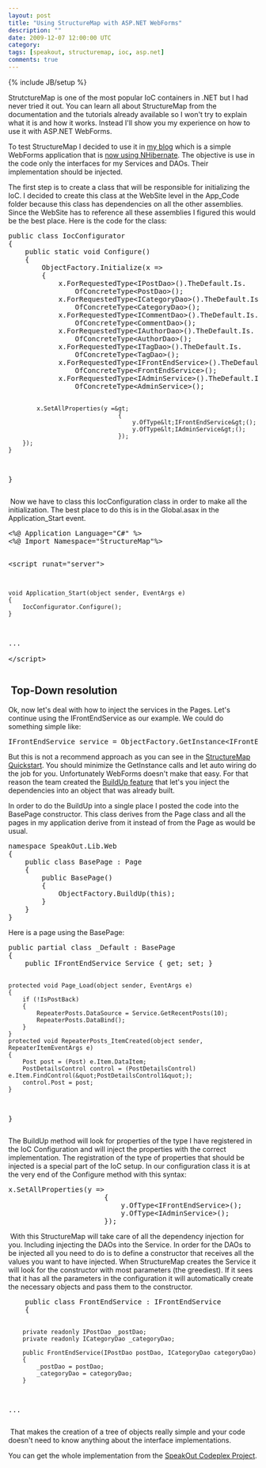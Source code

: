 ```yaml
---
layout: post
title: "Using StructureMap with ASP.NET WebForms"
description: ""
date: 2009-12-07 12:00:00 UTC
category: 
tags: [speakout, structuremap, ioc, asp.net]
comments: true
---
```

{% include JB/setup %}

<div id="post">
<p>StrutctureMap is one of the most popular IoC containers in .NET but I had never tried it out. You can learn all about StructureMap from the documentation and the tutorials already available so I won't try to explain what it is and how it works. Instead I'll show you my experience on how to use it with ASP.NET WebForms.</p>
<p>To test StructureMap I decided to use it in <a href="http://speakoutblog.codeplex.com/">my blog</a> which is a simple WebForms application that is <a href="http://www.perezgb.com/2009/11/30/from-entity-framework-to-nhibernate">now using NHibernate</a>. The objective is use in the code only the interfaces for my Services and DAOs. Their implementation should be injected.</p>
<p>The first step is to create a class that will be responsible for initializing the IoC. I decided to create this class at the WebSite level in the App_Code folder because this class has dependencies on all the other assemblies. Since the WebSite has to reference all these assemblies I figured this would be the best place. Here is the code for the class:</p>
<pre class="brush: csharp" title="code">
public class IocConfigurator
{
    public static void Configure()
    {
        ObjectFactory.Initialize(x =&gt;
        {
            x.ForRequestedType&lt;IPostDao&gt;().TheDefault.Is.
                OfConcreteType&lt;PostDao&gt;();
            x.ForRequestedType&lt;ICategoryDao&gt;().TheDefault.Is.
                OfConcreteType&lt;CategoryDao&gt;();
            x.ForRequestedType&lt;ICommentDao&gt;().TheDefault.Is.
                OfConcreteType&lt;CommentDao&gt;();
            x.ForRequestedType&lt;IAuthorDao&gt;().TheDefault.Is.
                OfConcreteType&lt;AuthorDao&gt;();
            x.ForRequestedType&lt;ITagDao&gt;().TheDefault.Is.
                OfConcreteType&lt;TagDao&gt;();
            x.ForRequestedType&lt;IFrontEndService&gt;().TheDefault.Is.
                OfConcreteType&lt;FrontEndService&gt;();
            x.ForRequestedType&lt;IAdminService&gt;().TheDefault.Is.
                OfConcreteType&lt;AdminService&gt;();

            x.SetAllProperties(y =&gt;
                                   {
                                       y.OfType&lt;IFrontEndService&gt;();
                                       y.OfType&lt;IAdminService&gt;();
                                   });
        });
    }
}</pre>
<p>&nbsp;Now we have to class this IocConfiguration class in order to make all the initialization. The best place to do this is in the Global.asax in the Application_Start event.</p>
<pre title="code" class="brush: xhtml">
&lt;%@ Application Language=&quot;C#&quot; %&gt;
&lt;%@ Import Namespace=&quot;StructureMap&quot;%&gt;

&lt;script runat=&quot;server&quot;&gt;

    void Application_Start(object sender, EventArgs e) 
    {
        IocConfigurator.Configure();
    }
    
...    
&lt;/script&gt;</pre>
<h2>&nbsp;Top-Down resolution</h2>
<p>Ok, now let's deal with how to inject the services in the Pages. Let's continue using the IFrontEndService as our example. We could do something simple like:</p>
<pre class="brush: csharp" title="code">
IFrontEndService service = ObjectFactory.GetInstance&lt;IFrontEndService&gt;();</pre>
<p>But this is not a recommend approach as you can see in the <a href="http://structuremap.sourceforge.net/QuickStart.htm">StructureMap Quickstart</a>. You should minimize the GetInstance calls and let auto wiring do the job for you. Unfortunately WebForms doesn't make that easy. For that reason the team created the <a href="http://codebetter.com/blogs/jeremy.miller/archive/2009/01/16/quot-buildup-quot-existing-objects-with-structuremap.aspx">BuildUp feature</a> that let's you inject the dependencies into an object that was already built.</p>
<p>In order to do the BuildUp into a single place I posted the code into the BasePage constructor. This class derives from the Page class and all the pages in my application derive from it instead of from the Page as would be usual.</p>
<pre title="code" class="brush: csharp">
namespace SpeakOut.Lib.Web
{
    public class BasePage : Page
    {
        public BasePage()
        {
            ObjectFactory.BuildUp(this);
        }
    }
}</pre>
<p>Here is a page using the BasePage:</p>
<pre title="code" class="brush: csharp">
public partial class _Default : BasePage 
{
    public IFrontEndService Service { get; set; }

    protected void Page_Load(object sender, EventArgs e)
    {
        if (!IsPostBack)
        {
            RepeaterPosts.DataSource = Service.GetRecentPosts(10);
            RepeaterPosts.DataBind();
        }
    }
    protected void RepeaterPosts_ItemCreated(object sender, RepeaterItemEventArgs e)
    {
        Post post = (Post) e.Item.DataItem;
        PostDetailsControl control = (PostDetailsControl) e.Item.FindControl(&quot;PostDetailsControl1&quot;);
        control.Post = post;
    }
}</pre>
<p>The BuildUp method will look for properties of the type I have registered in the IoC Configuration and will inject the properties with the correct implementation. The registration of the type of properties that should be injected is a special part of the IoC setup. In our configuration class it is at the very end of the Configure method with this syntax:</p>
<pre class="brush: csharp" title="code">
x.SetAllProperties(y =&gt;
                       {
                           y.OfType&lt;IFrontEndService&gt;();
                           y.OfType&lt;IAdminService&gt;();
                       });</pre>
<p>&nbsp;With this StructureMap will take care of all the dependency injection for you. Including injecting the DAOs into the Service. In order for the DAOs to be injected all you need to do is to define a constructor that receives all the values you want to have injected. When StructureMap creates the Service it will look for the constructor with most parameters (the greediest). If it sees that it has all the parameters in the configuration it will automatically create the necessary objects and pass them to the constructor.</p>
<pre title="code" class="brush: csharp">
    public class FrontEndService : IFrontEndService
    {

        private readonly IPostDao _postDao;
        private readonly ICategoryDao _categoryDao;

        public FrontEndService(IPostDao postDao, ICategoryDao categoryDao)
        {
            _postDao = postDao;
            _categoryDao = categoryDao;
        }
...</pre>
<p>&nbsp;That makes the creation of a tree of objects really simple and your code doesn't need to know anything about the interface implementations.</p>
<p>You can get the whole implementation from the <a href="http://speakoutblog.codeplex.com/">SpeakOut Codeplex Project</a>.</p>
</div>